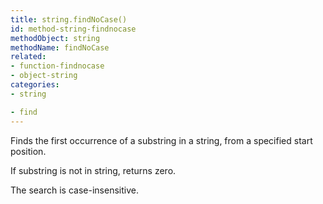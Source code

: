 ```yaml
---
title: string.findNoCase()
id: method-string-findnocase
methodObject: string
methodName: findNoCase
related:
- function-findnocase
- object-string
categories:
- string

- find
---
```


Finds the first occurrence of a substring in a string, from a specified start position.

If substring is not in string, returns zero.

The search is case-insensitive.
